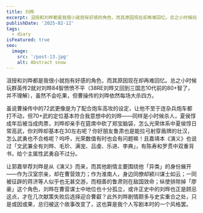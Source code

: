 ```yaml
---
title: 刘晔
excerpt: 沮授和刘晔都是我很小就抱有好感的角色，而其原因现在却再难回忆。总之小时候玩群英传2就对刘晔84智愤愤不平（38RE刘晔又回到三国志10代前的80+智了，并不理解），虽然不会吃果，但曹操传的刘晔依然每场大杀四方。
publishDate: '2025-02-12'
tags:
  - diary
isFeatured: true
seo:
  image:
    src: '/post-13.jpg'
    alt: Abstract snow
---
```


沮授和刘晔都是我很小就抱有好感的角色，而其原因现在却再难回忆。总之小时候玩群英传2就对刘晔84智愤愤不平（38RE刘晔又回到三国志10代前的80+智了，并不理解），虽然不会吃果，但曹操传的刘晔依然每场大杀四方。

虽说曹操传中的72武更像是为了配合炮车高攻的设定，让他不至于连杂兵炮车都打不动，但70+武的定位基本符合我意想中的刘晔——同样是小时候杀人，夏侯惇成年后被当成肉票，刘晔却亲手在筵席中砍了郑宝脑袋，怎么光荣体系中夏侯惇日常高武，你刘晔却基本在30左右呢？你好朋友鲁肃也是能拉弓射穿盾牌的壮汉，怎么武勇也不合格呢？呜呼，光荣数值有时也会有问题嘛！且嘉靖本《演义》也说过「文武兼全有刘晔、毛玠、满宠、吕虔、乐进、李典」，有陈寿和罗贯中双重背书，给个主属性武勇自不过分。

让郭嘉举荐刘晔是从《演义》而来，而其他剧情主要围绕他「异类」的身份展开——作为汉室宗亲，却在曹营效力；作为淮南人，身边同僚却颍川谋士如云；一同被征辟的蒋济等人似乎也无甚交游，而相善的鲁肃则在敌国效命；纵使排除掉「廖豪」这个角色，刘晔在曹营谋士中地位也十分孤立，或许正史中的刘晔也正是顾忌这点，才在几次献策失败后选择迎合曹叡？此外刘晔剧情颇多与史实重合之处，只是或因或果，总归被这个故事改变了，这也算是我个人写剧本时的一个风格罢。
